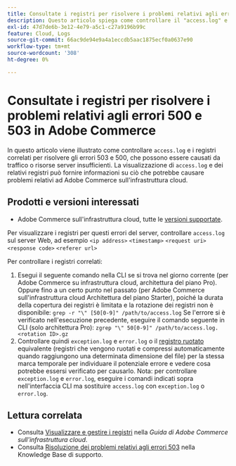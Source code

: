 ```yaml
---
title: Consultate i registri per risolvere i problemi relativi agli errori 500 e 503 in Adobe Commerce
description: Questo articolo spiega come controllare il "access.log" e i relativi registri per risolvere i problemi relativi agli errori 503 e 500, che possono essere causati da traffico o risorse server insufficienti. La visualizzazione di "access.log" e dei relativi registri può fornire informazioni su ciò che potrebbe causare problemi relativi ad Adobe Commerce sull’infrastruttura cloud.
exl-id: 47d7de6b-3e12-4e79-a5c1-c27a9196b99c
feature: Cloud, Logs
source-git-commit: 66ac9de94e9a4a1eccdb5aac1875ecf0a0637e90
workflow-type: tm+mt
source-wordcount: '308'
ht-degree: 0%

---
```


# Consultate i registri per risolvere i problemi relativi agli errori 500 e 503 in Adobe Commerce

In questo articolo viene illustrato come controllare `access.log` e i registri correlati per risolvere gli errori 503 e 500, che possono essere causati da traffico o risorse server insufficienti. La visualizzazione di `access.log` e dei relativi registri può fornire informazioni su ciò che potrebbe causare problemi relativi ad Adobe Commerce sull&#39;infrastruttura cloud.

<!--
Bob - not in TOC
-->

## Prodotti e versioni interessati

* Adobe Commerce sull&#39;infrastruttura cloud, tutte le [versioni supportate](https://experienceleague.adobe.com/docs/commerce-operations/release/planning/lifecycle-policy.html?lang=it).

Per visualizzare i registri per questi errori del server, controllare `access.log` sul server Web, ad esempio `<ip address>` `<timestamp>` `<request uri>` `<response code>` `<referer url>`

Per controllare i registri correlati:

1. Esegui il seguente comando nella CLI se si trova nel giorno corrente (per Adobe Commerce su infrastruttura cloud, architettura del piano Pro). Oppure fino a un certo punto nel passato (per Adobe Commerce sull&#39;infrastruttura cloud Architettura del piano Starter), poiché la durata della copertura dei registri è limitata e la rotazione dei registri non è disponibile: `grep -r "\" [50[0-9]" /path/to/access.log` Se l&#39;errore si è verificato nell&#39;esecuzione precedente, eseguire il comando seguente in CLI (solo architettura Pro): `zgrep "\" 50[0-9]" /path/to/access.log.<rotation ID>.gz`
1. Controllare quindi `exception.log` e `error.log` o il [registro ruotato](https://experienceleague.adobe.com/docs/commerce-operations/installation-guide/next-steps/configuration.html?lang=it#log-rotation) equivalente (registri che vengono ruotati e compressi automaticamente quando raggiungono una determinata dimensione del file) per la stessa marca temporale per individuare il potenziale errore e vedere cosa potrebbe essersi verificato per causarlo. Nota: per controllare `exception.log` e `error.log`, eseguire i comandi indicati sopra nell&#39;interfaccia CLI ma sostituire `access.log` con `exception.log` o `error.log`.

## Lettura correlata

* Consulta [Visualizzare e gestire i registri](https://experienceleague.adobe.com/docs/commerce-cloud-service/user-guide/develop/test/log-locations.html?lang=it) nella *Guida di Adobe Commerce sull&#39;infrastruttura cloud*.
* Consulta [Risoluzione dei problemi relativi agli errori 503](/help/troubleshooting/miscellaneous/troubleshooting-503-errors.md) nella Knowledge Base di supporto.